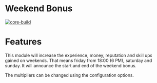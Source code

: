 # Weekend Bonus
[![core-build](https://github.com/tkn963/mod-weekendbonus/workflows/core-build/badge.svg?branch=master&event=push)](https://github.com/tkn963/mod-weekendbonus/actions?query=workflow%3Acore-build+branch%3Amaster+event%3Apush)

# Features
This module will increase the experience, money, reputation and skill ups gained on weekends. That means friday from 18:00 (6 PM), saturday and sunday. It will announce the start and end of the weekend bonus.

The multipliers can be changed using the configuration options.

